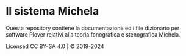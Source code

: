 # Il sistema Michela

Questa repository contiene la documentazione ed i file dizionario per software Plover relativi alla teoria fonografica e stenografica Michela.


Licensed CC BY-SA 4.0 | © 2019-2024
